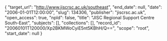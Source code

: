 {
  "target_url": "http://www.jiscrsc.ac.uk/southeast", 
  "end_date": null, 
  "date": "2006-01-01T12:00:00", 
  "slug": 134306, 
  "publisher": "jiscrsc.ac.uk", 
  "open_access": true, 
  "npld": false, 
  "title": "JISC Regional Support Centre South-East", 
  "subjects": [], 
  "collections": [], 
  "record_id": "20060101T120000/Xp2BKMWoCyiE5nt5KBhH/Q==", 
  "scope": "root", 
  "start_date": null
}

